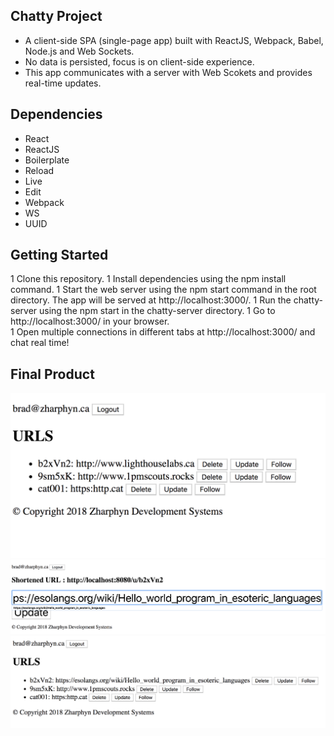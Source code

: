 ## Chatty Project

- A client-side SPA (single-page app) built with ReactJS, Webpack, Babel, Node.js and Web Sockets.
- No data is persisted, focus is on client-side experience.
- This app communicates with a server with Web Scokets and provides real-time updates.

## Dependencies

- React
- ReactJS
- Boilerplate
- Reload
- Live
- Edit
- Webpack
- WS
- UUID

## Getting Started

1 Clone this repository.
1 Install dependencies using the npm install command.
1 Start the web server using the npm start command in the root directory. The app will be served at http://localhost:3000/.
1 Run the chatty-server using the npm start in the chatty-server directory.
1 Go to http://localhost:3000/ in your browser.\
1 Open multiple connections in different tabs at http://localhost:3000/ and chat real time!

## Final Product

!["When you log in, you will see your list of shortUrls : longUrls"](https://github.com/Zharphyn/tinyURL/blob/master/docs/Screenshot%202018-03-31%2012.25.21.png)
!["You can edit the longUrl path associated with a shortUrl"](https://github.com/Zharphyn/tinyURL/blob/master/docs/Screenshot%202018-03-31%2012.29.14.png)
!["And you return to your list of shortUrls : longUrls and you will see the updated longUrl path associated with the shortUrl"](https://github.com/Zharphyn/tinyURL/blob/master/docs/Screenshot%202018-03-31%2012.30.33.png)